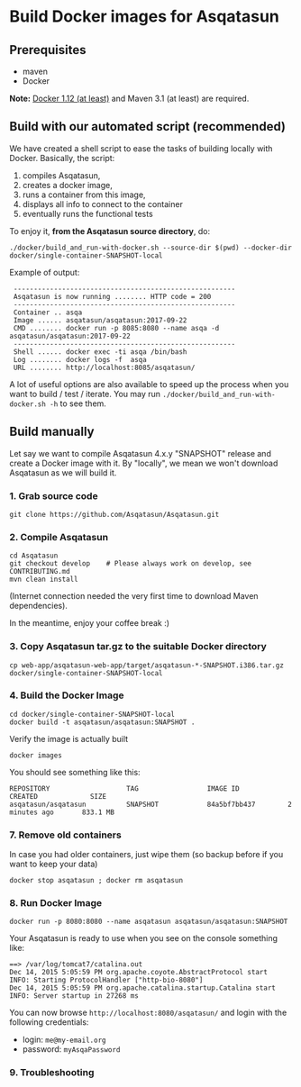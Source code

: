 # Build Docker images for Asqatasun

## Prerequisites
* maven 
* Docker

**Note:** [Docker 1.12 (at least)](https://docs.docker.com/engine/installation/linux/docker-ce/ubuntu/) and Maven 3.1 (at least) are required. 

## Build with our automated script (recommended)

We have created a shell script to ease the tasks of building locally with Docker. Basically, the script:

1. compiles Asqatasun,
1. creates a docker image,
1. runs a container from this image,
1. displays all info to connect to the container
1. eventually runs the functional tests


To enjoy it, **from the Asqatasun source directory**, do:

```
./docker/build_and_run-with-docker.sh --source-dir $(pwd) --docker-dir docker/single-container-SNAPSHOT-local
```

Example of output:

```
 -------------------------------------------------------
 Asqatasun is now running ........ HTTP code = 200
 -------------------------------------------------------
 Container .. asqa
 Image ...... asqatasun/asqatasun:2017-09-22
 CMD ........ docker run -p 8085:8080 --name asqa -d asqatasun/asqatasun:2017-09-22
 -------------------------------------------------------
 Shell ...... docker exec -ti asqa /bin/bash
 Log ........ docker logs -f  asqa
 URL ........ http://localhost:8085/asqatasun/
```

A lot of useful options are also available to speed up the process when you want to build / test / iterate. You may run `./docker/build_and_run-with-docker.sh -h` to see them.


## Build manually

Let say we want to compile Asqatasun 4.x.y "SNAPSHOT" release and create a Docker image with it.
By "locally", we mean we won't download Asqatasun as we will build it.

### 1. Grab source code

```shell
git clone https://github.com/Asqatasun/Asqatasun.git
```

### 2. Compile Asqatasun

```shell
cd Asqatasun
git checkout develop    # Please always work on develop, see CONTRIBUTING.md
mvn clean install
```
(Internet connection needed the very first time to download Maven dependencies).

In the meantime, enjoy your coffee break :) 

### 3. Copy Asqatasun tar.gz to the suitable Docker directory

```shell
cp web-app/asqatasun-web-app/target/asqatasun-*-SNAPSHOT.i386.tar.gz docker/single-container-SNAPSHOT-local
```

### 4. Build the Docker Image

```shell
cd docker/single-container-SNAPSHOT-local
docker build -t asqatasun/asqatasun:SNAPSHOT .
```

Verify the image is actually built

```shell
docker images
```

You should see something like this:

```
REPOSITORY                   TAG                 IMAGE ID            CREATED             SIZE
asqatasun/asqatasun          SNAPSHOT            84a5bf7bb437        2 minutes ago       833.1 MB
```


### 7. Remove old containers

In case you had older containers, just wipe them (so backup before if you want to keep your data)

```shell
docker stop asqatasun ; docker rm asqatasun
```

### 8. Run Docker Image

```shell
docker run -p 8080:8080 --name asqatasun asqatasun/asqatasun:SNAPSHOT
```

Your Asqatasun is ready to use when you see on the console something like:

```shell
==> /var/log/tomcat7/catalina.out 
Dec 14, 2015 5:05:59 PM org.apache.coyote.AbstractProtocol start
INFO: Starting ProtocolHandler ["http-bio-8080"]
Dec 14, 2015 5:05:59 PM org.apache.catalina.startup.Catalina start
INFO: Server startup in 27268 ms
```

You can now browse `http://localhost:8080/asqatasun/` and login with the following credentials:

* login: `me@my-email.org`
* password: `myAsqaPassword`

### 9. Troubleshooting

